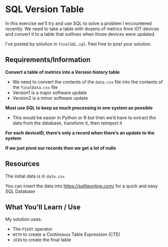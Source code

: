 
# SQL Version Table

In this exercise we'll try and use SQL to solve a problem I encountered recently. We need to take a table with dozens of metrics from IOT devices and convert it to a table that outlines when those devices were updated. 

I've posted by solution in `finalSQL.sql`. Feel free to post your solution. 

## Requirements/Information

**Convert a table of metrics into a Version history table**

- We need to convert the contents of the `data.csv` file into the contents of the `finalData.csv` file
- Version1 is a major software update
- Version2 is a minor software update

**Must use SQL to keep as much processing in one system as possible**

- This would be easier in Python or R but then we’d have to extract the data from the database, transform it, then reimport it

**For each deviceID, there’s only a record when there’s an update to the system**

**If we just pivot our records then we get a lot of nulls**

## Resources

The initial data is in `data.csv`

You can insert the data into https://sqliteonline.com/ for a quick and easy SQL Database


## What You'll Learn / Use

My solution uses:
* The `PIVOT` operator
* `WITH` to create a Continuous Table Expression (CTE)
* `JOIN` to create the final table